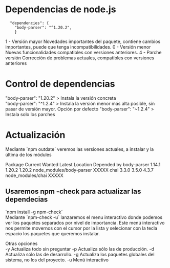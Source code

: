# Dependencias de node.js

```
  "dependencies": {
    "body-parser": "^1.20.2",
    }
 ```
   
   1 - Versión mayor
    Novedades importantes del paquete, contiene cambios importantes, puede que tenga incompatibilidades.
   0 - Versión menor
    Nuevas funcionalidades compatibles con versiones anteriores.
   4 - Parche versión
    Corrección de problemas actuales, compatibles con versiones anteriores
  
 # Control de dependencias  
 "body-parser": "1.20.2" > Instala la versión concreta  
 "body-parser": "^1.2.4" > Instala la versión menor más alta posible, sin pasar de versión mayor. Opción por defecto
 "body-parser": "~1.2.4" > Instala solo los parches
 
 
 # Actualización
 
 Mediante ´npm outdate´ veremos las versiones actuales, a instalar y la última de los módules  
 
 Package                    Current  Wanted   Latest  Location                                Depended by
  body-parser                 1.14.1  1.20.2   1.20.2  node_modules/body-parser                XXXXX
  chai                         3.3.0   3.5.0    4.3.7  node_modules/chai                       XXXXX

## Usaremos npm -check para actualizar las dependecias  
´npm install -g npm-check´  
Mediante ´npm-check -u´ lanzaremos el menu interactivo donde podemos ver los paquetes separados por nivel de importancia.
Este menú interactivo nos permite movernos con el cursor por la lista y selecionar con la tecla espacio los paquetes que queremos instalar.

Otras opciones  
-y	Actualiza todo sin preguntar
-p	Actualiza sólo las de producción.
-d	Actualiza sólo las de desarrollo.
-g	Actualiza los paquetes globales del sistema, no los del proyecto.
-u	Menú interactivo
